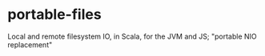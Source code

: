 # portable-files
Local and remote filesystem IO, in Scala, for the JVM and JS; "portable NIO replacement"
